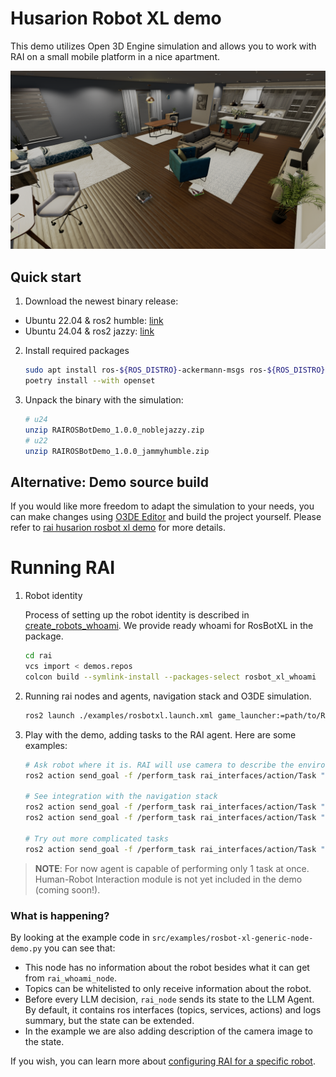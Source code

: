 # Husarion Robot XL demo

This demo utilizes Open 3D Engine simulation and allows you to work with RAI on a small mobile platform in a nice apartment.

![Screenshot1](../imgs/o3deSimulation.png)

## Quick start

1. Download the newest binary release:

- Ubuntu 22.04 & ros2 humble: [link](https://robotec-ml-roscon2024-demos.s3.eu-central-1.amazonaws.com/ROSCON_Release/RAIROSBotDemo_1.0.0_jammyhumble.zip)
- Ubuntu 24.04 & ros2 jazzy: [link](https://robotec-ml-roscon2024-demos.s3.eu-central-1.amazonaws.com/ROSCON_Release/RAIROSBotDemo_1.0.0_noblejazzy.zip)

2. Install required packages

   ```bash
   sudo apt install ros-${ROS_DISTRO}-ackermann-msgs ros-${ROS_DISTRO}-gazebo-msgs ros-${ROS_DISTRO}-control-toolbox ros-${ROS_DISTRO}-nav2-bringup
   poetry install --with openset
   ```

3. Unpack the binary with the simulation:

   ```bash
   # u24
   unzip RAIROSBotDemo_1.0.0_noblejazzy.zip
   # u22
   unzip RAIROSBotDemo_1.0.0_jammyhumble.zip
   ```

## Alternative: Demo source build

If you would like more freedom to adapt the simulation to your needs, you can make changes using
[O3DE Editor](https://www.docs.o3de.org/docs/welcome-guide/) and build the project
yourself.
Please refer to [rai husarion rosbot xl demo][rai rosbot demo] for more details.

# Running RAI

1. Robot identity

   Process of setting up the robot identity is described in [create_robots_whoami](../create_robots_whoami.md).
   We provide ready whoami for RosBotXL in the package.

   ```bash
   cd rai
   vcs import < demos.repos
   colcon build --symlink-install --packages-select rosbot_xl_whoami
   ```

2. Running rai nodes and agents, navigation stack and O3DE simulation.

   ```bash
   ros2 launch ./examples/rosbotxl.launch.xml game_launcher:=path/to/RARAIROSBotXLDemo.GameLauncher
   ```

3. Play with the demo, adding tasks to the RAI agent. Here are some examples:

   ```bash
   # Ask robot where it is. RAI will use camera to describe the environment
   ros2 action send_goal -f /perform_task rai_interfaces/action/Task "{priority: 10, description: '', task: 'Where are you?'}"

   # See integration with the navigation stack
   ros2 action send_goal -f /perform_task rai_interfaces/action/Task "{priority: 10, description: '', task: 'Drive 1 meter forward'}"
   ros2 action send_goal -f /perform_task rai_interfaces/action/Task "{priority: 10, description: '', task: 'Spin 90 degrees'}"

   # Try out more complicated tasks
   ros2 action send_goal -f /perform_task rai_interfaces/action/Task "{priority: 10, description: '', task: ' Drive forward if the path is clear, otherwise backward'}"
   ```

> **NOTE**: For now agent is capable of performing only 1 task at once.
> Human-Robot Interaction module is not yet included in the demo (coming soon!).

### What is happening?

By looking at the example code in `src/examples/rosbot-xl-generic-node-demo.py` you can see that:

- This node has no information about the robot besides what it can get from `rai_whoami_node`.
- Topics can be whitelisted to only receive information about the robot.
- Before every LLM decision, `rai_node` sends its state to the LLM Agent. By default, it contains ros interfaces (topics, services, actions) and logs summary, but the state can be extended.
- In the example we are also adding description of the camera image to the state.

If you wish, you can learn more about [configuring RAI for a specific robot](../create_robots_whoami.md).

[rai rosbot demo]: https://github.com/RobotecAI/rai-rosbot-xl-demo
